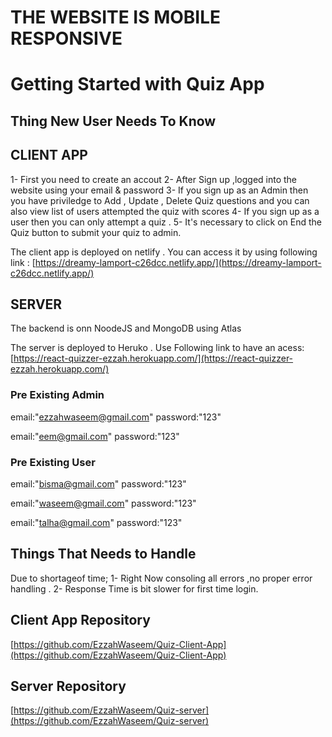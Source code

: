 # THE WEBSITE IS MOBILE RESPONSIVE 

# Getting Started with Quiz App 

## Thing New User Needs To Know

## CLIENT APP

1- First you need to create an accout
2- After Sign up ,logged into the website using your email & password
3- If you sign up as an Admin then you have priviledge to Add , Update , Delete Quiz questions and you can also view list of users attempted the quiz with scores
4- If you sign up as a user then you can only attempt a quiz .
5- It's necessary to click on End the Quiz button to submit your quiz to admin.

The client app is deployed on netlify .
You can access it by using following link : [https://dreamy-lamport-c26dcc.netlify.app/](https://dreamy-lamport-c26dcc.netlify.app/)

## SERVER 

The backend is onn NoodeJS and MongoDB using Atlas

The server is deployed to Heruko .
Use Following link to have an acess: [https://react-quizzer-ezzah.herokuapp.com/](https://react-quizzer-ezzah.herokuapp.com/)

### Pre Existing Admin

email:"ezzahwaseem@gmail.com"
password:"123"

email:"eem@gmail.com"
password:"123"


### Pre Existing User

email:"bisma@gmail.com"
password:"123"

email:"waseem@gmail.com"
password:"123"

email:"talha@gmail.com"
password:"123"

## Things That Needs to Handle
Due to shortageof time;
1- Right Now consoling all errors ,no proper error handling .
2- Response Time is bit slower for first time login.

## Client App Repository

[https://github.com/EzzahWaseem/Quiz-Client-App](https://github.com/EzzahWaseem/Quiz-Client-App)

## Server Repository

[https://github.com/EzzahWaseem/Quiz-server](https://github.com/EzzahWaseem/Quiz-server)